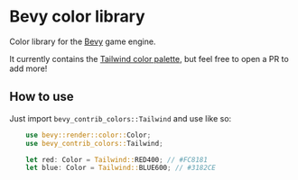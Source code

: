 # Bevy color library

Color library for the [Bevy](https://github.com/bevyengine/bevy) game engine.

It currently contains the [Tailwind color palette](https://tailwindcss.com/docs/customizing-colors#default-color-palette), but feel free to open a PR to add more!

## How to use

Just import `bevy_contrib_colors::Tailwind` and use like so:

```rust
    use bevy::render::color::Color;
    use bevy_contrib_colors::Tailwind;

    let red: Color = Tailwind::RED400; // #FC8181
    let blue: Color = Tailwind::BLUE600; // #3182CE
```
